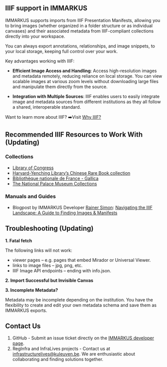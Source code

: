 ## IIIF support in IMMARKUS

IMMARKUS supports imports from IIIF Presentation Manifests, allowing you to bring images (whether organized in a folder structure or as individual canvases) and their associated metadata from IIIF-compliant collections directly into your workspace.

You can always export annotations, relationships, and image snippets, to your local storage, keeping full control over your work.

Key advantages working with IIIF:

* **Efficient Image Access and Handling**: Access high-resolution images and metadata remotely, reducing reliance on local storage. You can view scalable images at various zoom levels without downloading large files and manipulate them directly from the source.

* **Integration with Multiple Sources**: IIIF enables users to easily integrate image and metadata sources from different institutions as they all follow a shared, interoperable standard.

Want to learn more about IIIF? ➡️Visit [Why IIIF?](https://iiif.io/get-started/why-iiif/#:~:text=IIIF%20is%20a%20set%20of%20open%20standards%20for,backed%20by%20a%20consortium%20of%20leading%20cultural%20institutions)

## Recommended IIIF Resources to Work With (Updating)

### Collections
* [Library of Congress](https://www.loc.gov/search/?q=)
* [Harvard-Yenching Library’s Chinese Rare Book collection](https://curiosity.lib.harvard.edu/chinese-rare-books)
* [Bibliothèque nationale de France - Gallica](https://gallica.bnf.fr/accueil/fr/html/accueil-fr)
* [The National Palace Museum Collections](https://digitalarchive.npm.gov.tw/Collection)

### Manuals and Guides
* Blogpost by IMMARKUS Developer [Rainer Simon](https://rainersimon.io/): [Navigating the IIIF Landscape: A Guide to Finding Images & Manifests](https://liiive.now/blog/2025-02-navigating-the-iiif-landscape/)

## Troubleshooting (Updating)

**1. Fatal fetch**

The following links will not work:
- viewer pages – e.g. pages that embed Mirador or Universal Viewer.
- links to image files – jpg, png, etc.
- IIIF Image API endpoints – ending with info.json.

**2. Import Successful but Invisible Canvas**

**3. Incomplete Metadata?** 

Metadata may be incomplete depending on the institution. You have the flexibility to create and edit your own metadata schema and save them as IMMARKUS exports.

## Contact Us
1. GitHub - Submit an issue ticket directly on the [IMMARKUS developer page](https://github.com/rsimon/immarkus/issues).
2. RegInfra and InfraLives projects - Contact us at infrastructurelives@kuleuven.be. We are enthusiastic about collaborating and finding solutions together.